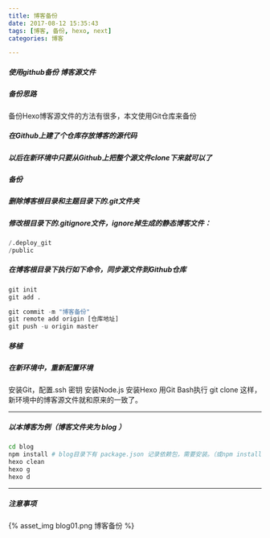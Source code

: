```yaml
---
title: 博客备份
date: 2017-08-12 15:35:43
tags: [博客, 备份, hexo, next]
categories: 博客

---
```


##### 使用github备份 博客源文件

<!-- more -->

##### 备份思路
备份Hexo博客源文件的方法有很多，本文使用Git仓库来备份

##### 在Github上建了个仓库存放博客的源代码

##### 以后在新环境中只要从Github上把整个源文件clone下来就可以了

##### 备份
##### 删除博客根目录和主题目录下的.git文件夹
##### 修改根目录下的.gitignore文件，ignore掉生成的静态博客文件：
``` python
/.deploy_git
/public
```
##### 在博客根目录下执行如下命令，同步源文件到Github仓库
``` python
git init
git add .

git commit -m "博客备份"
git remote add origin [仓库地址]
git push -u origin master
```

##### 移植
##### 在新环境中，重新配置环境

安装Git，配置.ssh 密钥
安装Node.js
安装Hexo
用Git Bash执行
git clone
这样，新环境中的博客源文件就和原来的一致了。
***
##### 以本博客为例（博客文件夹为 blog ）
``` bash
cd blog
npm install # blog目录下有 package.json 记录依赖包，需要安装。（或npm install 软件包... 逐个安装）
hexo clean
hexo g
hexo d
```
***

##### 注意事项
{% asset_img blog01.png 博客备份 %}
